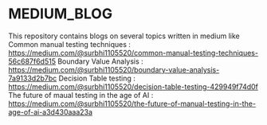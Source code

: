 # MEDIUM_BLOG
This repository contains blogs on several topics written in medium like
Common manual testing techniques : https://medium.com/@surbhi1105520/common-manual-testing-techniques-56c687f6d515
Boundary Value Analysis : https://medium.com/@surbhi1105520/boundary-value-analysis-7a9133d2b7bc
Decision Table testing : https://medium.com/@surbhi1105520/decision-table-testing-429949f74d0f
The future of maual testing in the age of AI : https://medium.com/@surbhi1105520/the-future-of-manual-testing-in-the-age-of-ai-a3d430aaa23a
